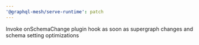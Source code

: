 ```yaml
---
'@graphql-mesh/serve-runtime': patch
---
```


Invoke onSchemaChange plugin hook as soon as supergraph changes and schema setting optimizations
